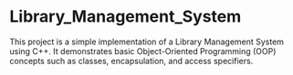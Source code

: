 # Library_Management_System
This project is a simple implementation of a Library Management System using C++. It demonstrates basic Object-Oriented Programming (OOP) concepts such as classes, encapsulation, and access specifiers.

